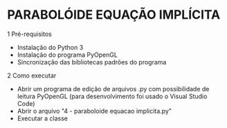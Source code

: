 # PARABOLÓIDE EQUAÇÃO IMPLÍCITA

1 Pré-requisitos
- Instalação do Python 3
- Instalação do programa PyOpenGL
- Sincronização das bibliotecas padrões do programa

2 Como executar
- Abrir um programa de edição de arquivos .py com possibilidade de leitura PyOpenGL (para desenvolvimento foi usado o Visual Studio Code)
- Abrir o arquivo "4 - paraboloide equacao implicita.py"
- Executar a classe
